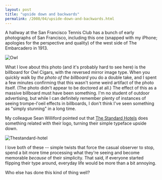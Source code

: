 ```yaml
---
layout: post
title: "upside down and backwards"
permalink: /2008/04/upside-down-and-backwards.html
---
```


<p>A hallway at the San Francisco Tennis Club has a bunch of early photographs of San Francisco, including this one (snapped with my iPhone; apologies for the perspective and quality) of the west side of The Embarcadero in 1913.</p>

<p><img  alt="Owl" title="Owl" src="http://sippey.typepad.com/.a/6a00d8341c4f5f53ef00e551dcb3ef8833-pi" border="0"></p>

<p>What I love about this photo (and it's probably hard to see here) is the billboard for Owl Cigars, with the reversed mirror image type. When you quickly walk by <em>the photo of the billboard</em> you do a double take, and I spent a few minutes confirming that this wasn't some weird artifact of the photo itself. (The photo didn't appear to be doctored at all.) The effect of this as a massive billboard must have been something. I'm no student of outdoor advertising, but while I can definitely remember plenty of instances of seeing trompe-l'oeil effects in billboards, I don't think I've seen something as "simply stunning" in a long time.</p>

<p>My colleague Sean Williford pointed out that <a href="http://www.standardhotels.com/">The Standard Hotels</a> does something related with their logo, turning their simple typeface upside down.</p>

<p><img  alt="Thestandard-hotel" title="Thestandard-hotel" src="http://sippey.typepad.com/.a/6a00d8341c4f5f53ef00e551dcbe8d8833-pi" border="0"></p>

<p>I love both of these -- simple twists that force the casual observer to stop, spend a bit more time processing what they're seeing and become memorable <em>because</em> of their simplicity. That said, if everyone started flipping their type around, everyday life would be more than a bit annoying.</p>

<p>Who else has done this kind of thing well?</p>



